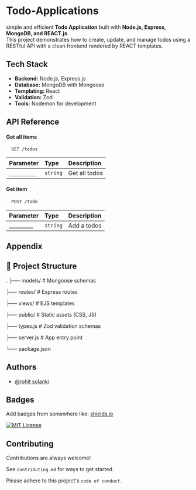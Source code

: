 
# Todo-Applications

simple and efficient **Todo Application** built with **Node.js, Express, MongoDB, and REACT.js**.  
This project demonstrates how to create, update, and manage todos using a RESTful API with a clean frontend rendered by REACT templates.





## Tech Stack

- **Backend:** Node.js, Express.js  
- **Database:** MongoDB with Mongoose  
- **Templating:** React 
- **Validation:** Zod  
- **Tools:** Nodemon for development 


## API Reference

#### Get all items

```http
  GET /todos
```

| Parameter | Type     | Description                |
| :-------- | :------- | :------------------------- |
| `_________` | `string` | Get all todos |

#### Get item

```http
  POSt /todo
```

| Parameter | Type     | Description                       |
| :-------- | :------- | :-------------------------------- |
| _________    | `string` | Add a todos |




## Appendix


## 📂 Project Structure
.
├── models/ # Mongoose schemas

├── routes/ # Express routes

├── views/ # EJS templates

├── public/ # Static assets (CSS, JS)

├── types.js # Zod validation schemas

├── server.js # App entry point

└── package.json

## Authors

- [@rohit solanki](https://github.com/rohitsolanki01)


## Badges

Add badges from somewhere like: [shields.io](https://shields.io/)

[![MIT License](https://img.shields.io/badge/License-MIT-green.svg)](https://choosealicense.com/licenses/mit/)





## Contributing

Contributions are always welcome!

See `contributing.md` for ways to get started.

Please adhere to this project's `code of conduct`.




